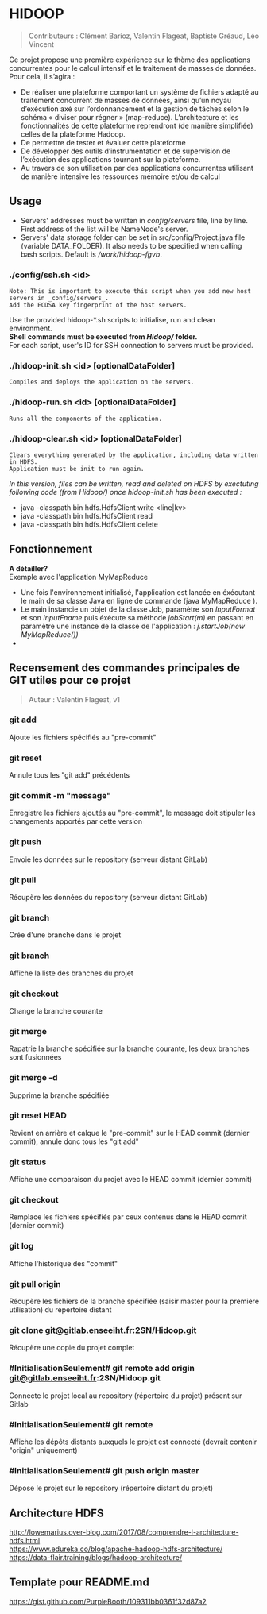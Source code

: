 # HIDOOP
> Contributeurs : Clément Barioz, Valentin Flageat, Baptiste Gréaud, Léo Vincent

Ce projet propose une première expérience sur le thème des applications concurrentes pour le calcul intensif et le traitement de masses de données. Pour cela, il s’agira :
* De réaliser une plateforme comportant un système de fichiers adapté au traitement concurrent de masses de données, ainsi qu’un noyau d’exécution axé sur l’ordonnancement et la gestion de tâches selon le schéma « diviser pour régner » (map-reduce). L’architecture et les fonctionnalités de cette plateforme reprendront (de manière simplifiée) celles de la plateforme Hadoop.
* De permettre de tester et évaluer cette plateforme
* De développer des outils d’instrumentation et de supervision de l’exécution des applications tournant sur la plateforme.
* Au travers de son utilisation par des applications concurrentes utilisant de manière intensive les ressources mémoire et/ou de calcul

## Usage
* Servers' addresses must be written in _config/servers_ file, line by line. First address of the list will be NameNode's server.  
* Servers' data storage folder can be set in src/config/Project.java file (variable DATA_FOLDER). It also needs to be specified when calling bash scripts. Default is _/work/hidoop-fgvb_.

### ./config/ssh.sh \<id\>
    Note: This is important to execute this script when you add new host servers in _config/servers_.
    Add the ECDSA key fingerprint of the host servers.


Use the provided hidoop-\*.sh scripts to initialise, run and clean environment.  
**Shell commands must be executed from _Hidoop/_ folder.**  
For each script, user's ID for SSH connection to servers must be provided.
### ./hidoop-init.sh \<id\> [optionalDataFolder]
	Compiles and deploys the application on the servers.

### ./hidoop-run.sh \<id\> [optionalDataFolder]
	Runs all the components of the application.

### ./hidoop-clear.sh \<id\> [optionalDataFolder]
	Clears everything generated by the application, including data written in HDFS.  
	Application must be init to run again. 

_In this version, files can be written, read and deleted on HDFS by exectuting following code (from Hidoop/) once hidoop-init.sh has been executed :_  
* java -classpath bin hdfs.HdfsClient write <line|kv> <sourcefilename>
* java -classpath bin hdfs.HdfsClient read <sourcefilename> <destfilename>
* java -classpath bin hdfs.HdfsClient delete <sourcefilename>


## Fonctionnement
**A détailler?**  
Exemple avec l'application MyMapReduce
* Une fois l'environnement initialisé, l'application est lancée en éxécutant le main de sa classe Java en ligne de commande (java MyMapReduce <nomfichier>).
* Le main instancie un objet de la classe Job, paramètre son _InputFormat_ et son _InputFname_ puis éxécute sa méthode _jobStart(m)_ en passant en paramètre une instance de la classe de l'application : _j.startJob(new MyMapReduce())_
*  

## Recensement des commandes principales de GIT utiles pour ce projet
> Auteur : Valentin Flageat, v1

### git add <path>
Ajoute les fichiers spécifiés au "pre-commit"

### git reset
Annule tous les "git add" précédents

### git commit -m "message"
Enregistre les fichiers ajoutés au "pre-commit", le message doit stipuler les changements apportés par cette version

### git push
Envoie les données sur le repository (serveur distant GitLab)

### git pull
Récupère les données du repository (serveur distant GitLab)

### git branch <branchname>
Crée d'une branche dans le projet

### git branch <branchname>
Affiche la liste des branches du projet

### git checkout <branchname>
Change la branche courante

### git merge <branchname>
Rapatrie la branche spécifiée sur la branche courante, les deux branches sont fusionnées

### git merge -d <branchname>
Supprime la branche spécifiée

### git reset HEAD
Revient en arrière et calque le "pre-commit" sur le HEAD commit (dernier commit), annule donc tous les "git add"

### git status
Affiche une comparaison du projet avec le HEAD commit (dernier commit)

### git checkout <path>
Remplace les fichiers spécifiés par ceux contenus dans le HEAD commit (dernier commit)

### git log
Affiche l'historique des "commit"

### git pull origin <branch>
Récupère les fichiers de la branche spécifiée (saisir master pour la première utilisation) du répertoire distant

### git clone git@gitlab.enseeiht.fr:2SN/Hidoop.git
Récupère une copie du projet complet

### #InitialisationSeulement# git remote add origin git@gitlab.enseeiht.fr:2SN/Hidoop.git
Connecte le projet local au repository (répertoire du projet) présent sur Gitlab

### #InitialisationSeulement# git remote
Affiche les dépôts distants auxquels le projet est connecté (devrait contenir "origin" uniquement)

### #InitialisationSeulement# git push origin master
Dépose le projet sur le repository (répertoire distant du projet) 


## Architecture HDFS
http://lowemarius.over-blog.com/2017/08/comprendre-l-architecture-hdfs.html  
https://www.edureka.co/blog/apache-hadoop-hdfs-architecture/  
https://data-flair.training/blogs/hadoop-architecture/  

## Template pour README.md
https://gist.github.com/PurpleBooth/109311bb0361f32d87a2